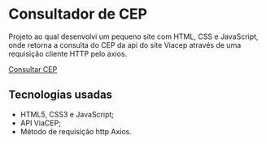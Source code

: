 # Consultador de CEP

Projeto ao qual desenvolvi um pequeno site com HTML, CSS e JavaScript, onde retorna a consulta do CEP da api do site Viacep através de uma requisição cliente HTTP pelo axios.

[Consultar CEP](https://jvnyor.github.io/Consultar-cep/)

## Tecnologias usadas
- HTML5, CSS3 e JavaScript;
- API ViaCEP;
- Método de requisição http Axios.
